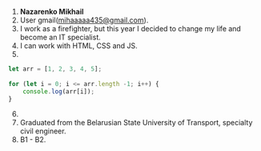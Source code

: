 1. **Nazarenko Mikhail**
2. User gmail(mihaaaaa435@gmail.com).
3. I work as a firefighter, but this year I decided to change my life and become an IT specialist.
4. I can work with HTML, CSS and JS.
5. 
```JavaScript
let arr = [1, 2, 3, 4, 5];
		
for (let i = 0; i <= arr.length -1; i++) {
	console.log(arr[i]);
}
```
6. 
7. Graduated from the Belarusian State University of Transport, specialty civil engineer.
8. B1 - B2.
